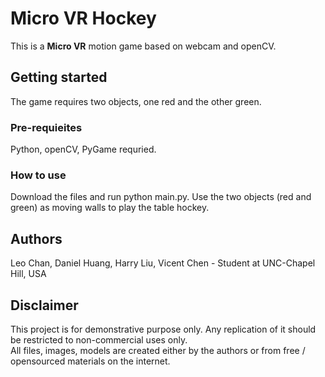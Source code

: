 # Micro VR Hockey
This is a <b>Micro VR</b> motion game based on webcam and openCV.


## Getting started
The game requires two objects, one red and the other green.


### Pre-requieites
Python, openCV, PyGame requried.


### How to use
Download the files and run python main.py. Use the two objects (red and green) as moving walls to play the table hockey.


 


## Authors
Leo Chan, Daniel Huang, Harry Liu, Vicent Chen - Student at UNC-Chapel Hill, USA


## Disclaimer
This project is for demonstrative purpose only. Any replication of it should be restricted to non-commercial uses only.  <br />
All files, images, models are created either by the authors or from free / opensourced materials on the internet.  <br />

